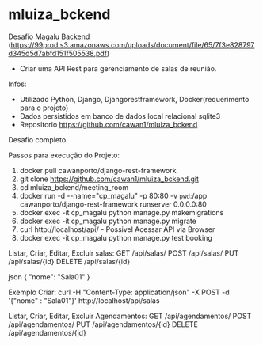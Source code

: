 # mluiza_bckend

Desafio Magalu Backend (https://99prod.s3.amazonaws.com/uploads/document/file/65/7f3e828797d345d5d7abfd151f505538.pdf)

- Criar uma API Rest para gerenciamento de salas de reunião.

Infos:
 - Utilizado Python, Django, Djangorestframework, Docker(requerimento para o projeto)
 - Dados persistidos em banco de dados local relacional sqlite3
 - Repositorio https://github.com/cawan1/mluiza_bckend
 
 Desafio completo.
 
 Passos para execução do Projeto:
  
  1. docker pull cawanporto/django-rest-framework
  2. git clone https://github.com/cawan1/mluiza_bckend.git
  3. cd mluiza_bckend/meeting_room
  4. docker run -d --name="cp_magalu" -p 80:80 -v `pwd`:/app cawanporto/django-rest-framework runserver 0.0.0.0:80
  5. docker exec -it cp_magalu python manage.py makemigrations
  6. docker exec -it cp_magalu python manage.py migrate
  7. curl http://localhost/api/ - Possivel Acessar API via Browser
  8. docker exec -it cp_magalu python manage.py test booking
  
  
  Listar, Criar, Editar, Excluir salas:
  GET /api/salas/
  POST /api/salas/
  PUT /api/salas/{id}
  DELETE /api/salas/{id}
  
  json {
    "nome": "Sala01" 
  }
  
  Exemplo Criar: 
  curl -H "Content-Type: application/json" -X POST -d '{"nome" : "Sala01"}' http://localhost/api/salas
  
  
  
  Listar, Criar, Editar, Excluir Agendamentos:
  GET /api/agendamentos/
  POST /api/agendamentos/
  PUT /api/agendamentos/{id}
  DELETE /api/agendamentos/{id}
  
